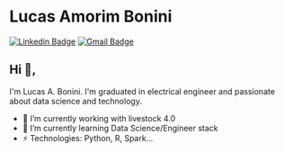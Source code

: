 # Lucas Amorim Bonini
[![Linkedin Badge](https://img.shields.io/badge/-LinkedIn-blue?style=flat-square&logo=Linkedin&logoColor=white&link=https://www.linkedin.com/in/lucasamorimbonini/)](https://www.linkedin.com/in/lucasamorimbonini/)
[![Gmail Badge](https://img.shields.io/badge/-GMail-c14438?style=flat-square&logo=Gmail&logoColor=white&link=mailto:lucasamorimbonini@gmail.com)](mailto:lucasamorimbonini@gmail.com)

## Hi 👋, 
I'm Lucas A. Bonini. I'm graduated in electrical engineer and passionate about data science and technology.

- 🔭 I’m currently working with livestock 4.0 
- 🌱 I’m currently learning Data Science/Engineer stack
-  ⚡ Technologies: Python, R, Spark...
